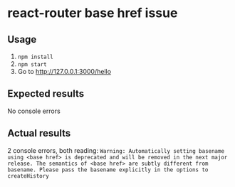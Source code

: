 # react-router base href issue

## Usage

1. `npm install`
2. `npm start`
3. Go to http://127.0.0.1:3000/hello

## Expected results

No console errors

## Actual results

2 console errors, both reading: `Warning: Automatically setting basename using <base href> is deprecated and will be removed in the next major release. The semantics of <base href> are subtly different from basename. Please pass the basename explicitly in the options to createHistory`
